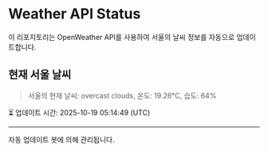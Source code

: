 
# Weather API Status

이 리포지토리는 OpenWeather API를 사용하여 서울의 날씨 정보를 자동으로 업데이트합니다.

## 현재 서울 날씨
> 서울의 현재 날씨: overcast clouds, 온도: 19.26°C, 습도: 64%

⏳ 업데이트 시간: 2025-10-19 05:14:49 (UTC)

---
자동 업데이트 봇에 의해 관리됩니다.
